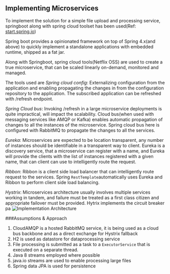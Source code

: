 Implementing Microservices
--------------------------
To implement the solution for a simple file upload and processing service, springboot along with spring cloud toolset has been used(Ref: [start.spring.io](http://start.spring.io))

Spring boot provides a opinionated framework on top of Spring 4.x(and above) to quickly implement a standalone applications with embedded runtime, shipped as a fat jar.

Along with Springboot, spring cloud tools(Netflix OSS) are used to create a true microservice, that can be scaled linearly on-demand, monitored and managed.

The tools used are 
*Spring cloud config*: Externalizing configuration from the application and enabling propagating the changes in from the configuration repository to the application. The subscribed application can be refreshed with /refresh endpoint.

*Spring Cloud bus*: Invoking /refresh in a large microservice deployments is quite impractical, will impact the scalability. Cloud bus(when used with messaging services like AMQP or Kafka) enables automatic propagation of changes to all the instances of the microservice. Spring cloud bus here is configured with RabbitMQ to propagate the changes to all the services.

*Eureka*: Microservices are expected to be location transparent, any number of instances should be identifiable in a transparent way to client. Eureka is a discovery service, that a microservice can register with a name, and Eureka will provide the clients with the list of instances registered with a given name, that can client can use to intelligently route the request.

*Ribbon*: Ribbon is a client side load balancer that can intelligently route request to the services. Spring `RestTemplate`automatically uses Eureka and Ribbon to perform client side load balancing.

*Hystrix*: Microservices architecture usually involves multiple services working in tandem, and failure must be treated as a first class citizen and appropriate failover must be provided. Hytrix implements the circuit breaker pa
![Implementation Architecture](http://i.imgur.com/u4Ld3bC.png)

###Assumptions & Approach
1. CloudAMQP is a hosted RabbitMQ service, it is being used as a cloud bus backbone and as a direct exchange for Hystrix fallback
2. H2 is used as datastore for dataprocessing service
3. File processing is submitted as a task to a `ExecutorService` that is executed on a separate thread.
4. Java 8 streams employed where possible
5. java.io streams are used to enable processing large files
6. Spring data JPA is used for persistence